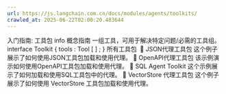 ```yaml
---
url: https://js.langchain.com.cn/docs/modules/agents/toolkits/
crawled_at: 2025-06-22T02:00:20.483644
---
```


入门指南: 工具包
info
概念指南
一组工具，可用于解决特定问题/必需的工具组。
interface
Toolkit
{
tools
:
Tool
[
]
;
}
所有工具包
​
📄️
JSON代理工具包
这个例子展示了如何使用JSON工具包加载和使用代理。
📄️
OpenAPI代理工具包
该示例演示如何使用OpenAPI工具包加载和使用代理。
📄️
SQL Agent Toolkit
这个示例展示了如何加载和使用SQL工具包中的代理。
📄️
VectorStore 代理工具包
这个例子展示了如何使用 VectorStore 工具包加载和使用代理。